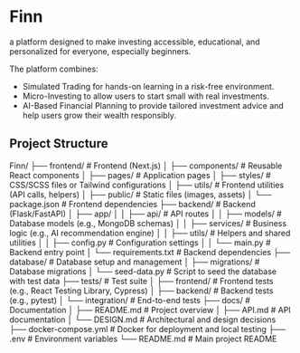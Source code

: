 # Finn
a platform designed to make investing accessible, educational, and personalized for everyone, especially beginners.

The platform combines:

- Simulated Trading for hands-on learning in a risk-free environment.
- Micro-Investing to allow users to start small with real investments.
- AI-Based Financial Planning to provide tailored investment advice and help users grow their wealth responsibly.


## Project Structure
Finn/
├── frontend/             # Frontend (Next.js)
│   ├── components/       # Reusable React components
│   ├── pages/            # Application pages
│   ├── styles/           # CSS/SCSS files or Tailwind configurations
│   ├── utils/            # Frontend utilities (API calls, helpers)
│   ├── public/           # Static files (images, assets)
│   └── package.json      # Frontend dependencies
├── backend/              # Backend (Flask/FastAPI)
│   ├── app/
│   │   ├── api/          # API routes
│   │   ├── models/       # Database models (e.g., MongoDB schemas)
│   │   ├── services/     # Business logic (e.g., AI recommendation engine)
│   │   ├── utils/        # Helpers and shared utilities
│   │   ├── config.py     # Configuration settings
│   │   └── main.py       # Backend entry point
│   └── requirements.txt  # Backend dependencies
├── database/             # Database setup and management
│   ├── migrations/       # Database migrations
│   └── seed-data.py      # Script to seed the database with test data
├── tests/                # Test suite
│   ├── frontend/         # Frontend tests (e.g., React Testing Library, Cypress)
│   ├── backend/          # Backend tests (e.g., pytest)
│   └── integration/      # End-to-end tests
├── docs/                 # Documentation
│   ├── README.md         # Project overview
│   ├── API.md            # API documentation
│   └── DESIGN.md         # Architectural and design decisions
├── docker-compose.yml    # Docker for deployment and local testing
├── .env                  # Environment variables
└── README.md             # Main project README
